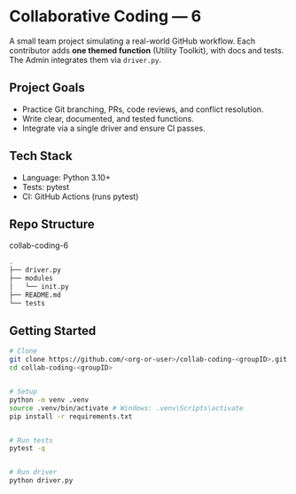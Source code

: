# Collaborative Coding — 6


A small team project simulating a real-world GitHub workflow. Each contributor adds **one themed function** (Utility Toolkit), with docs and tests. The Admin integrates them via `driver.py`.


## Project Goals
- Practice Git branching, PRs, code reviews, and conflict resolution.
- Write clear, documented, and tested functions.
- Integrate via a single driver and ensure CI passes.


## Tech Stack
- Language: Python 3.10+
- Tests: pytest
- CI: GitHub Actions (runs pytest)


## Repo Structure
collab-coding-6
```bash
.
├── driver.py
├── modules
│   └── init.py
├── README.md
└── tests

```
## Getting Started
```bash
# Clone
git clone https://github.com/<org-or-user>/collab-coding-<groupID>.git
cd collab-coding-<groupID>


# Setup
python -m venv .venv
source .venv/bin/activate # Windows: .venv\Scripts\activate
pip install -r requirements.txt


# Run tests
pytest -q


# Run driver
python driver.py